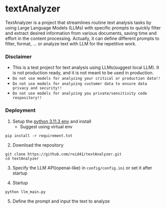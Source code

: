 # textAnalyzer

TextAnalyzer is a project that streamlines routine text analysis tasks by using Large Language Models (LLMs) with specific prompts to quickly filter and extract desired information from various documents, saving time and effort in the content processing. Actually, it can define different prompts to filter, format, ... or analyze text with LLM for the repetitive work.

### Disclaimer

* This is a test project for text analysis using LLMs(suggest local LLM). It is not production ready, and it is not meant to be used in production. 
* `Do not use models for analyzing your critical or production data!!`
* `Do not use models for analyzing customer data to ensure data privacy and security!!`
* `Do not use models for analyzing you private/sensitivity code respository!!`

### Deployment

1. Setup the [python 3.11.3 env](https://www.python.org/downloads/) and install
    * Suggest using virtual env
```shell
pip install -r requirement.txt
```

2. Download the repository
```shell
git clone https://github.com/reid41/textAnalyzer.git
cd textAnalyzer
```

3. Specify the LLM API(openai-like) in `config/config.ini` or set it after startup

4. Startup
```shell
python llm_main.py
```

5. Define the prompt and input the text to analyze

